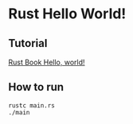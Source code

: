 # Rust Hello World!

## Tutorial
[Rust Book Hello, world!](https://doc.rust-lang.org/book/ch01-02-hello-world.html)

## How to run
```
rustc main.rs
./main
```
